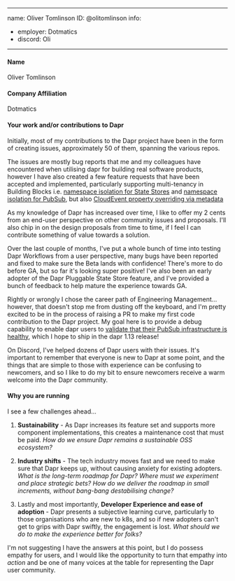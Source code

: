 -------------------------------------------------------------
name: Oliver Tomlinson
ID: @olitomlinson
info:
  - employer: Dotmatics
  - discord: Oli
-------------------------------------------------------------

#### Name
Oliver Tomlinson

#### Company Affiliation
Dotmatics

#### Your work and/or contributions to Dapr
Initially, most of my contributions to the Dapr project have been in the form of creating issues, approximately 50 of them, spanning the various repos.

The issues are mostly bug reports that me and my colleagues have encountered when utilising dapr for building real software products, however I have also created a few feature requests that have been accepted and implemented, particularly supporting multi-tenancy in Building Blocks i.e. [namespace isolation for State Stores](https://docs.dapr.io/developing-applications/building-blocks/state-management/howto-share-state/#namespace) and [namespace isolation for PubSub](https://docs.dapr.io/developing-applications/building-blocks/pubsub/howto-namespace/), but also [CloudEvent property overriding via metadata ](https://docs.dapr.io/developing-applications/building-blocks/pubsub/pubsub-cloudevents/#replace-dapr-generated-cloudevents-values)

As my knowledge of Dapr has increased over time, I like to offer my 2 cents from an end-user perspective on other community issues and proposals. I'll also chip in on the design proposals from time to time, if I feel I can contribute something of value towards a solution.

Over the last couple of months, I've put a whole bunch of time into testing Dapr Workflows from a user perspective, many bugs have been reported and fixed to make sure the Beta lands with confidence! There's more to do before GA, but so far it's looking super positive! I've also been an early adopter of the Dapr Pluggable State Store feature, and I've provided a bunch of feedback to help mature the experience towards GA.

Rightly or wrongly I chose the career path of Engineering Management... however, that doesn't stop me from dusting off the keyboard, and I'm pretty excited to be in the process of raising a PR to make my first code contribution to the Dapr project. My goal here is to provide a debug capability to enable dapr users to [validate that their PubSub infrastructure is healthy](https://github.com/dapr/dapr/issues/6351), which I hope to ship in the dapr 1.13 release!

On Discord, I've helped dozens of Dapr users with their issues. It's important to remember that everyone is new to Dapr at some point, and the things that are simple to those with experience can be confusing to newcomers, and so I like to do my bit to ensure newcomers receive a warm welcome into the Dapr community.

#### Why you are running

I see a few challenges ahead... 

1. **Sustainability** - As Dapr increases its feature set and supports more component implementations, this creates a maintenance cost that must be paid. _How do we ensure Dapr remains a sustainable OSS ecosystem?_ 

2. **Industry shifts** - The tech industry moves fast and we need to make sure that Dapr keeps up, without causing anxiety for existing adopters. _What is the long-term roadmap for Dapr? Where must we experiment and place strategic bets? How do we deliver the roadmap in small increments, without bang-bang destabilising change?_

3. Lastly and most importantly, **Developer Experience and ease of adoption** - Dapr presents a subjective learning curve, particularly to those organisations who are new to k8s, and so if new adopters can't get to grips with Dapr swiftly, the engagement is lost. _What should we do to make the experience better for folks?_

I'm not suggesting I have the answers at this point, but I do possess empathy for users, and I would like the opportunity to turn that empathy into _action_ and be one of many voices at the table for representing the Dapr user community.


